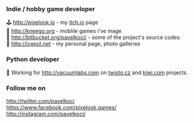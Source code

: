 ### Indie / hobby game developer

🕹️ http://pixelook.io - my [itch.io](http://pixelook.io) page  
🚀 http://kneego.org - moblile games i've mage  
👾 http://bitbucket.org/pavelkoci/ - some of the project's source codes  
🎨 http://icepol.net - my personal page, photo galleries

### Python developer

💪 Working for http://vacuumlabs.com on [twisto.cz](http://www.twisto.cz) and [kiwi.com](http://www.kiwi.com) projects.

### Follow me on

http://twitter.com/pavelkoci  
https://www.facebook.com/pixelook.games/  
http://instagram.com/pavelkoci/  
